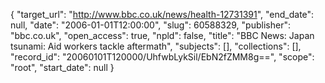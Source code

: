{
  "target_url": "http://www.bbc.co.uk/news/health-12731391", 
  "end_date": null, 
  "date": "2006-01-01T12:00:00", 
  "slug": 60588329, 
  "publisher": "bbc.co.uk", 
  "open_access": true, 
  "npld": false, 
  "title": "BBC News: Japan tsunami: Aid workers tackle aftermath", 
  "subjects": [], 
  "collections": [], 
  "record_id": "20060101T120000/UhfwbLykSil/EbN2fZMM8g==", 
  "scope": "root", 
  "start_date": null
}

